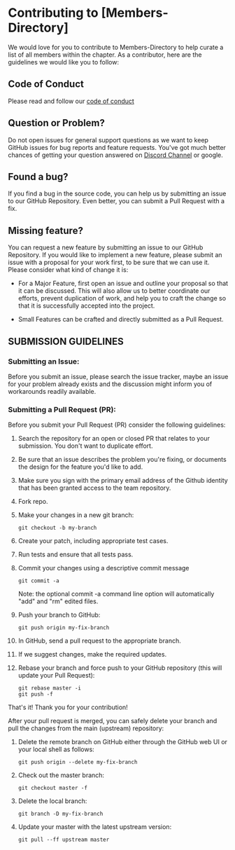 # Contributing to [Members-Directory]
We would love for you to contribute to Members-Directory to help curate a list of all members within the chapter. As a contributor, here are the guidelines we would like you to follow:

## Code of Conduct
Please read and follow our [code of conduct](#)

## Question or Problem?
Do not open issues for general support questions as we want to keep GitHub issues for bug reports and feature requests. You've got much better chances of getting your question answered on [Discord Channel]() or google.

## Found a bug?
If you find a bug in the source code, you can help us by submitting an issue to our GitHub Repository. Even better, you can submit a Pull Request with a fix.

## Missing feature?
You can request a new feature by submitting an issue to our GitHub Repository. If you would like to implement a new feature, please submit an issue with a proposal for your work first, to be sure that we can use it. Please consider what kind of change it is:

- For a Major Feature, first open an issue and outline your proposal so that it can be discussed. This will also allow us to better coordinate our efforts, prevent duplication of work, and help you to craft the change so that it is successfully accepted into the project.

- Small Features can be crafted and directly submitted as a Pull Request.

## SUBMISSION GUIDELINES
### Submitting an Issue:
Before you submit an issue, please search the issue tracker, maybe an issue for your problem already exists and the discussion might inform you of workarounds readily available.

### Submitting a Pull Request (PR):
Before you submit your Pull Request (PR) consider the following guidelines:

1. Search the repository for an open or closed PR that relates to your submission. You don't want to duplicate effort.

2. Be sure that an issue describes the problem you're fixing, or documents the design for the feature you'd like to add. 

3. Make sure you sign with the primary email address of the Github identity that has been granted access to the team repository.

4. Fork repo.

5. Make your changes in a new git branch:
   ```
   git checkout -b my-branch
   ```
    
6. Create your patch, including appropriate test cases.

7. Run tests and ensure that all tests pass.

8. Commit your changes using a descriptive commit message 
    ```
    git commit -a
    ```
    Note: the optional commit -a command line option will automatically "add" and "rm" edited files.

9. Push your branch to GitHub:
    ```
    git push origin my-fix-branch
    ```

10. In GitHub, send a pull request to the appropriate branch.

11. If we suggest changes, make the required updates.

13. Rebase your branch and force push to your GitHub repository (this will update your Pull Request):
    ```
    git rebase master -i
    git push -f
    ```

That's it! Thank you for your contribution!

After your pull request is merged, you can safely delete your branch and pull the changes from the main (upstream) repository:

1. Delete the remote branch on GitHub either through the GitHub web UI or your local shell as follows:
    ```
    git push origin --delete my-fix-branch
    ```

2. Check out the master branch:
   ```
   git checkout master -f
   ```

3. Delete the local branch:
   ```
   git branch -D my-fix-branch
   ```

4. Update your master with the latest upstream version:
   ```
   git pull --ff upstream master
   ```
